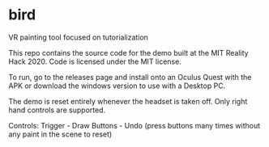 # bird
VR painting tool focused on tutorialization

This repo contains the source code for the demo built at the MIT Reality Hack 2020. Code is licensed under the MIT license.

To run, go to the releases page and install onto an Oculus Quest with the APK or download the windows version to use with a Desktop PC.

The demo is reset entirely whenever the headset is taken off. Only right hand controls are supported.

Controls:
Trigger - Draw
Buttons - Undo
(press buttons many times without any paint in the scene to reset)
